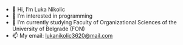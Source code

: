 - 👋 Hi, I’m Luka Nikolic
- 👀 I’m interested in programming
- 🌱 I’m currently studying Faculty of Organizational Sciences of the University of Belgrade (FON)
- 📫 My email: lukanikolic3620@mail.com

<!---
lukaNikolic127/lukaNikolic127 is a ✨ special ✨ repository because its `README.md` (this file) appears on your GitHub profile.
You can click the Preview link to take a look at your changes.
--->
